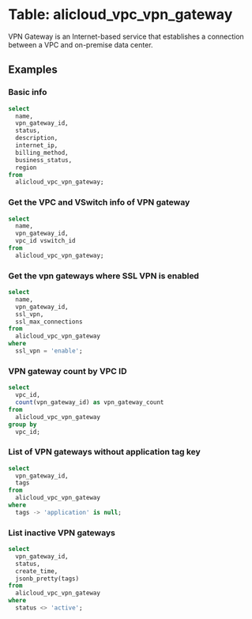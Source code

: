 # Table: alicloud_vpc_vpn_gateway

VPN Gateway is an Internet-based service that establishes a connection between a VPC and on-premise data center.

## Examples

### Basic info

```sql
select
  name,
  vpn_gateway_id,
  status,
  description,
  internet_ip,
  billing_method,
  business_status,
  region
from
  alicloud_vpc_vpn_gateway;
```


### Get the VPC and VSwitch info of VPN gateway

```sql
select
  name,
  vpn_gateway_id,
  vpc_id vswitch_id
from
  alicloud_vpc_vpn_gateway;
```


### Get the vpn gateways where SSL VPN is enabled

```sql
select
  name,
  vpn_gateway_id,
  ssl_vpn,
  ssl_max_connections
from
  alicloud_vpc_vpn_gateway
where
  ssl_vpn = 'enable';
```


### VPN gateway count by VPC ID

```sql
select
  vpc_id,
  count(vpn_gateway_id) as vpn_gateway_count
from
  alicloud_vpc_vpn_gateway
group by
  vpc_id;
```


### List of VPN gateways without application tag key

```sql
select
  vpn_gateway_id,
  tags
from
  alicloud_vpc_vpn_gateway
where
  tags -> 'application' is null;
```


### List inactive VPN gateways

```sql
select
  vpn_gateway_id,
  status,
  create_time,
  jsonb_pretty(tags)
from
  alicloud_vpc_vpn_gateway
where
  status <> 'active';
```
